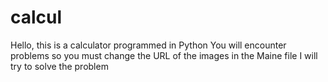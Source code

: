 # calcul
Hello, this is a calculator programmed in Python
You will encounter problems so you must change the URL of the images in the Maine file
I will try to solve the problem
